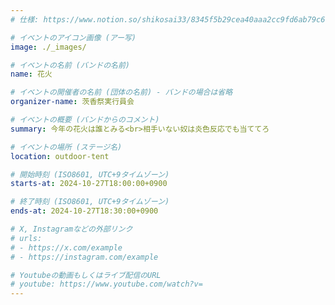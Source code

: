 ```yaml
---
# 仕様: https://www.notion.so/shikosai33/8345f5b29cea40aaa2cc9fd6ab79c6a6?pvs=4#9ae1134163bc41fca64fb5161acf4e19

# イベントのアイコン画像 (アー写)
image: ./_images/

# イベントの名前 (バンドの名前)
name: 花火

# イベントの開催者の名前 (団体の名前) - バンドの場合は省略
organizer-name: 茨香祭実行員会

# イベントの概要 (バンドからのコメント)
summary: 今年の花火は誰とみる<br>相手いない奴は炎色反応でも当ててろ

# イベントの場所 (ステージ名)
location: outdoor-tent

# 開始時刻 (ISO8601, UTC+9タイムゾーン)
starts-at: 2024-10-27T18:00:00+0900

# 終了時刻 (ISO8601, UTC+9タイムゾーン)
ends-at: 2024-10-27T18:30:00+0900

# X, Instagramなどの外部リンク
# urls:
# - https://x.com/example
# - https://instagram.com/example

# Youtubeの動画もしくはライブ配信のURL
# youtube: https://www.youtube.com/watch?v=
---
```

